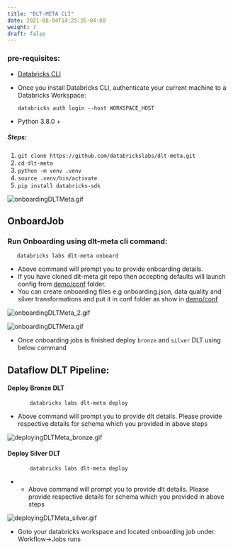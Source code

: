```yaml
---
title: "DLT-META CLI"
date: 2021-08-04T14:25:26-04:00
weight: 7
draft: false
---
```


### pre-requisites:
- [Databricks CLI](https://docs.databricks.com/en/dev-tools/cli/tutorial.html)
- Once you install Databricks CLI, authenticate your current machine to a Databricks Workspace:
   
   ```commandline
   databricks auth login --host WORKSPACE_HOST
   ```
- Python 3.8.0 +
##### Steps:
1. ``` git clone https://github.com/databrickslabs/dlt-meta.git ```
2. ``` cd dlt-meta ```
3. ``` python -m venv .venv ```
4. ```source .venv/bin/activate ```
5. ``` pip install databricks-sdk ```

![onboardingDLTMeta.gif](/images/onboardingDLTMeta.gif)

## OnboardJob 
### Run Onboarding using dlt-meta cli command: 
 ```shell 
    databricks labs dlt-meta onboard
``` 
-  Above command will prompt you to provide onboarding details.
- If you have cloned dlt-meta git repo then accepting defaults will launch config from [demo/conf](https://github.com/databrickslabs/dlt-meta/tree/main/demo/conf) folder.
- You can create onboarding files e.g onboarding.json, data quality and silver transformations and put it in conf folder as show in [demo/conf](https://github.com/databrickslabs/dlt-meta/tree/main/demo/conf)

![onboardingDLTMeta_2.gif](/images/onboardingDLTMeta_2.gif)

![onboardingDLTMeta.gif](/images/onboardingDLTMeta.gif)

- Once onboarding jobs is finished deploy `bronze` and `silver` DLT using below command

## Dataflow DLT Pipeline: 

#### Deploy Bronze DLT
 ```shell 
        databricks labs dlt-meta deploy
   ```
- Above command will prompt you to provide dlt details. Please provide respective details for schema which you provided in above steps

![deployingDLTMeta_bronze.gif](/images/deployingDLTMeta_bronze.gif)

#### Deploy Silver DLT
 ```shell 
        databricks labs dlt-meta deploy
```
- - Above command will prompt you to provide dlt details. Please provide respective details for schema which you provided in above steps

![deployingDLTMeta_silver.gif](/images/deployingDLTMeta_silver.gif)

- Goto your databricks workspace and located onboarding job under: Workflow->Jobs runs
